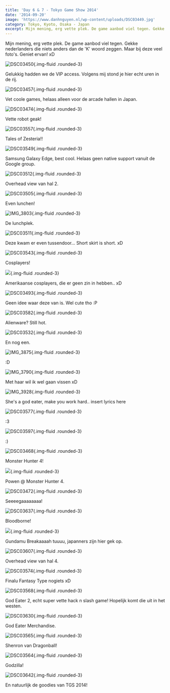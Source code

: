 ```yaml
---
title: 'Day 6 & 7 - Tokyo Game Show 2014'
date: '2014-09-20'
image: 'https://www.danhnguyen.nl/wp-content/uploads/DSC03449.jpg'
category: Tokyo, Kyoto, Osaka - Japan
excerpt: Mijn mening, erg vette plek. De game aanbod viel tegen. Gekke nederlanders die niets anders dan de 'K' woord...
---
```


Mijn mening, erg vette plek. De game aanbod viel tegen. Gekke nederlanders die niets anders dan de 'K' woord zeggen. Maar bij deze veel foto's. Geniet ervan! xD

![DSC03450](https://www.danhnguyen.nl/wp-content/uploads/DSC03450-1024x575.jpg){.img-fluid .rounded-3}

Gelukkig hadden we de VIP access. Volgens mij stond je hier echt uren in de rij.

![DSC03457](https://www.danhnguyen.nl/wp-content/uploads/DSC03457-1024x575.jpg){.img-fluid .rounded-3}

Vet coole games, helaas alleen voor de arcade hallen in Japan.

![DSC03474](https://www.danhnguyen.nl/wp-content/uploads/DSC03474-1024x575.jpg){.img-fluid .rounded-3}

Vette robot geak!

![DSC03557](https://www.danhnguyen.nl/wp-content/uploads/DSC03557-1024x575.jpg){.img-fluid .rounded-3}

Tales of Zesteria!!

![DSC03549](https://www.danhnguyen.nl/wp-content/uploads/DSC03549-1024x575.jpg){.img-fluid .rounded-3}

Samsung Galaxy Edge, best cool. Helaas geen native support vanuit de Google group.

![DSC03512](https://www.danhnguyen.nl/wp-content/uploads/DSC03512-1024x575.jpg){.img-fluid .rounded-3}

Overhead view van hal 2.

![DSC03505](https://www.danhnguyen.nl/wp-content/uploads/DSC03505-1024x575.jpg){.img-fluid .rounded-3}

Even lunchen!

![IMG_3803](https://www.danhnguyen.nl/wp-content/uploads/IMG_3803-1024x682.jpg){.img-fluid .rounded-3}

De lunchplek.

![DSC03511](https://www.danhnguyen.nl/wp-content/uploads/DSC03511-1024x575.jpg){.img-fluid .rounded-3}

Deze kwam er even tussendoor... Short skirt is short. xD

![DSC03543](https://www.danhnguyen.nl/wp-content/uploads/DSC03543-575x1024.jpg){.img-fluid .rounded-3}

Cosplayers!

![](https://www.danhnguyen.nl/wp-content/uploads/IMG_3810-682x1024.jpg){.img-fluid .rounded-3}

Amerikaanse cosplayers, die er geen zin in hebben.. xD

![DSC03493](https://www.danhnguyen.nl/wp-content/uploads/DSC03493-575x1024.jpg){.img-fluid .rounded-3}

Geen idee waar deze van is. Wel cute tho :P

![DSC03582](https://www.danhnguyen.nl/wp-content/uploads/DSC03582-575x1024.jpg){.img-fluid .rounded-3}

Alienware? Still hot.

![DSC03532](https://www.danhnguyen.nl/wp-content/uploads/DSC03532-575x1024.jpg){.img-fluid .rounded-3}

En nog een.

![IMG_3875](https://www.danhnguyen.nl/wp-content/uploads/IMG_3875-682x1024.jpg){.img-fluid .rounded-3}

:D

![IMG_3790](https://www.danhnguyen.nl/wp-content/uploads/IMG_3790-682x1024.jpg){.img-fluid .rounded-3}

Met haar wil ik wel gaan vissen xD

![IMG_3928](https://www.danhnguyen.nl/wp-content/uploads/IMG_3928-682x1024.jpg){.img-fluid .rounded-3}

She's a god eater, make you work hard.. insert lyrics here

![DSC03577](https://www.danhnguyen.nl/wp-content/uploads/DSC03577-575x1024.jpg){.img-fluid .rounded-3}

:3

![DSC03597](https://www.danhnguyen.nl/wp-content/uploads/DSC03597-575x1024.jpg){.img-fluid .rounded-3}

:)

![DSC03468](https://www.danhnguyen.nl/wp-content/uploads/DSC03468-1024x575.jpg){.img-fluid .rounded-3}

Monster Hunter 4!

![](https://www.danhnguyen.nl/wp-content/uploads/DSC034791-1024x575.jpg){.img-fluid .rounded-3}

Powen @ Monster Hunter 4.

![DSC03472](https://www.danhnguyen.nl/wp-content/uploads/DSC03472-1024x575.jpg){.img-fluid .rounded-3}

Seeeegaaaaaaaa!

![DSC03637](https://www.danhnguyen.nl/wp-content/uploads/DSC03637-575x1024.jpg){.img-fluid .rounded-3}

Bloodborne!

![](https://www.danhnguyen.nl/wp-content/uploads/IMG_3885-682x1024.jpg){.img-fluid .rounded-3}

Gundamu Breakaaaah tuuuu, japanners zijn hier gek op.

![DSC03607](https://www.danhnguyen.nl/wp-content/uploads/DSC03607-1024x575.jpg){.img-fluid .rounded-3}

Overhead view van hal 4.

![DSC03574](https://www.danhnguyen.nl/wp-content/uploads/DSC03574-1024x575.jpg){.img-fluid .rounded-3}

Finalu Fantasy Type nogiets xD

![DSC03568](https://www.danhnguyen.nl/wp-content/uploads/DSC03568-1024x575.jpg){.img-fluid .rounded-3}

God Eater 2, echt super vette hack n slash game! Hopelijk komt die uit in het westen.

![DSC03630](https://www.danhnguyen.nl/wp-content/uploads/DSC03630-1024x575.jpg){.img-fluid .rounded-3}

God Eater Merchandise.

![DSC03565](https://www.danhnguyen.nl/wp-content/uploads/DSC03565-1024x575.jpg){.img-fluid .rounded-3}

Shenron van Dragonball!

![DSC03564](https://www.danhnguyen.nl/wp-content/uploads/DSC03564-575x1024.jpg){.img-fluid .rounded-3}

Godzilla!

![DSC03642](https://www.danhnguyen.nl/wp-content/uploads/DSC03642-1024x575.jpg){.img-fluid .rounded-3}

En natuurlijk de goodies van TGS 2014!
